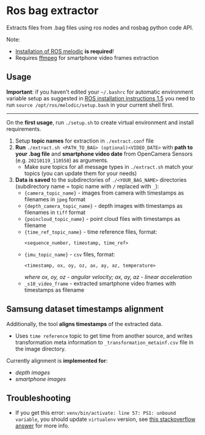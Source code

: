 # Ros bag extractor

Extracts files from .bag files using ros nodes and rosbag python code API. 

Note: 
- [Installation of ROS melodic](http://wiki.ros.org/melodic/Installation) **is required**!
- Requires [ffmpeg](https://ffmpeg.org/) for smartphone video frames extraction


## Usage

**Important**: if you haven't edited your ```~/.bashrc``` for automatic environment 
variable setup as suggested in [ROS installation instructions 1.5](http://wiki.ros.org/melodic/Installation)
you need to run ```source /opt/ros/melodic/setup.bash``` in your current shell first.

------

On the **first usage**, run ```./setup.sh``` to create virtual environment and install requirements.

1. Setup **topic names** for extraction in ```./extract.conf``` file
2. **Run** ```./extract.sh <PATH_TO_BAG> (optional)<VIDEO_DATE>``` with **path to your .bag file** 
    and **smartphone video date** from OpenCamera Sensors (e.g. ```20210119_110550```) as arguments.
    - Make sure topics for all message types in ```./extract.sh``` match your topics (you can update them for your needs)
3. **Data is saved** to the subdirectories of ```./<YOUR_BAG_NAME>``` directories (subdirectory name = topic name with ```/``` replaced with ```_```):
    - ```{camera_topic_name}``` - images from camera with timestamps as filenames in ```jpeg``` format
    - ```{depth_camera_topic_name}``` - depth images with timestamps as filenames in ```tiff``` format 
    - ```{poincloud_topic_name}``` - point cloud files with timestamps as filename
    - ```{time_ref_topic_name}``` - time reference files, format:
        ```
        <sequence_number, timestamp, time_ref>
        ```
    - ```{imu_topic_name}``` - ```csv``` files, format:
        ```
        <timestamp, ox, oy, oz, ax, ay, az, temperature>
        ```
        *where ox, oy, oz - angular velocity; ax, ay, az - linear acceleration*
    - ```_s10_video_frame``` - extracted smartphone video frames with timestamps as filename

## Samsung dataset timestamps alignment

Additionally, the tool **aligns timestamps** of the extracted data.
- Uses ```time reference``` topic to get time from another source, 
and writes transformation meta information to ```_transformation_metainf.csv``` file in the image directory.

Currently alignment is **implemented for**:
- *depth images*
- *smartphone images*

## Troubleshooting

- If you get this error:
```venv/bin/activate: line 57: PS1: unbound variable```, you should update ```virtualenv``` version, see [this stackoverflow answer](https://stackoverflow.com/a/48327176) for more info.
